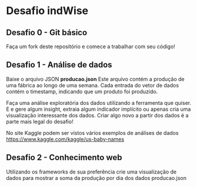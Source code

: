 # Desafio indWise

## Desafio 0 - Git básico
Faça um fork deste repositório e comece a trabalhar com seu código!

## Desafio 1 - Análise de dados
Baixe o arquivo JSON **producao.json**
Este arquivo contém a produção de uma fábrica ao longo de uma semana. 
Cada entrada do vetor de dados contém o timestamp, indicando que um produto foi produzido.

Faça uma análise exploratória dos dados utilizando a ferramenta que quiser. E e gere algum insight, extraia algum indicador implícito ou apenas cria uma visualização interessante dos dados. Criar algo novo a partir dos dados é a parte mais legal do desafio!

No site Kaggle podem ser vistos vários exemplos de análises de dados
https://www.kaggle.com/kaggle/us-baby-names

## Desafio 2 - Conhecimento web
Utilizando os frameworks de sua preferência crie uma visualização de dados para mostrar a soma da produção por dia dos dados producao.json
